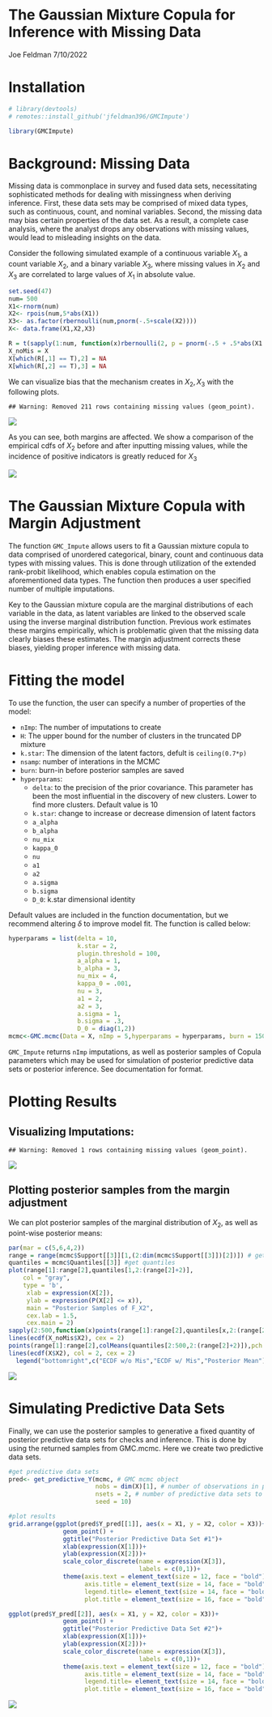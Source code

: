 The Gaussian Mixture Copula for Inference with Missing Data
================
Joe Feldman
7/10/2022

# Installation

``` r
# library(devtools)
# remotes::install_github('jfeldman396/GMCImpute')

library(GMCImpute)
```

# Background: Missing Data

Missing data is commonplace in survey and fused data sets, necessitating
sophisticated methods for dealing with missingness when deriving
inference. First, these data sets may be comprised of mixed data types,
such as continuous, count, and nominal variables. Second, the missing
data may bias certain properties of the data set. As a result, a
complete case analysis, where the analyst drops any observations with
missing values, would lead to misleading insights on the data.

Consider the following simulated example of a continuous variable
*X*<sub>1</sub>, a count variable *X*<sub>2</sub>, and a binary variable
*X*<sub>3</sub>, where missing values in *X*<sub>2</sub> and
*X*<sub>3</sub> are correlated to large values of *X*<sub>1</sub> in
absolute value.

``` r
set.seed(47)
num= 500
X1<-rnorm(num)
X2<- rpois(num,5*abs(X1))
X3<- as.factor(rbernoulli(num,pnorm(-.5+scale(X2))))
X<- data.frame(X1,X2,X3)

R = t(sapply(1:num, function(x)rbernoulli(2, p = pnorm(-.5 + .5*abs(X1[x]))))) # missingness mechanism
X_noMis = X
X[which(R[,1] == T),2] = NA
X[which(R[,2] == T),3] = NA
```

We can visualize bias that the mechanism creates in
*X*<sub>2</sub>, *X*<sub>3</sub> with the following plots.

    ## Warning: Removed 211 rows containing missing values (geom_point).

![](README_files/figure-gfm/unnamed-chunk-2-1.png)<!-- -->

As you can see, both margins are affected. We show a comparison of the
empirical cdfs of *X*<sub>2</sub> before and after inputting missing
values, while the incidence of positive indicators is greatly reduced
for *X*<sub>3</sub>

![](README_files/figure-gfm/unnamed-chunk-3-1.png)<!-- -->

# The Gaussian Mixture Copula with Margin Adjustment

The function `GMC_Impute` allows users to fit a Gaussian mixture copula
to data comprised of unordered categorical, binary, count and continuous
data types with missing values. This is done through utilization of the
extended rank-probit likelihood, which enables copula estimation on the
aforementioned data types. The function then produces a user specified
number of multiple imputations.

Key to the Gaussian mixture copula are the marginal distributions of each
variable in the data, as latent variables are linked to the observed scale using the inverse marginal distribution
function. Previous work estimates these margins empirically, which is
problematic given that the missing data clearly biases these estimates.
The margin adjustment corrects these biases, yielding proper inference
with missing data.

# Fitting the model

To use the function, the user can specify a number of properties of the
model:

-   `nImp`: The number of imputations to create
-   `H`: The upper bound for the number of clusters in the truncated DP
    mixture
-   `k.star`: The dimension of the latent factors, defult is
    `ceiling(0.7*p)`
-   `nsamp`: number of interations in the MCMC
-   `burn`: burn-in before posterior samples are saved
-   `hyperparams`:
    -   `delta`: to the precision of the prior covariance. This
        parameter has been the most influential in the discovery of new
        clusters. Lower to find more clusters. Default value is 10
    -   `k.star`: change to increase or decrease dimension of latent
        factors
    -   `a_alpha`
    -   `b_alpha`
    -   `nu_mix`
    -   `kappa_0`
    -   `nu`
    -   `a1`
    -   `a2`
    -   `a.sigma`
    -   `b.sigma`
    -   `D_0`: k.star dimensional identity

Default values are included in the function documentation, but we
recommend altering *δ* to improve model fit. The function is called
below:

``` r
hyperparams = list(delta = 10,
                   k.star = 2,
                   plugin.threshold = 100,
                   a_alpha = 1,
                   b_alpha = 3,
                   nu_mix = 4,
                   kappa_0 = .001,
                   nu = 3,
                   a1 = 2,
                   a2 = 3,
                   a.sigma = 1,
                   b.sigma = .3,
                   D_0 = diag(1,2))
mcmc<-GMC.mcmc(Data = X, nImp = 5,hyperparams = hyperparams, burn = 1500,nsamp = 2000, seed = 47)
```

`GMC_Impute` returns `nImp` imputations, as well as posterior samples of
Copula parameters which may be used for simulation of posterior
predictive data sets or posterior inference. See documentation for
format.

# Plotting Results

## Visualizing Imputations:

    ## Warning: Removed 1 rows containing missing values (geom_point).

![](README_files/figure-gfm/unnamed-chunk-4-1.png)<!-- -->

## Plotting posterior samples from the margin adjustment

We can plot posterior samples of the marginal distribution of
*X*<sub>2</sub>, as well as point-wise posterior means:

``` r
par(mar = c(5,6,4,2))
range = range(mcmc$Support[[3]][1,(2:dim(mcmc$Support[[3]])[2])]) # get support
quantiles = mcmc$Quantiles[[3]] #get quantiles
plot(range[1]:range[2],quantiles[1,2:(range[2]+2)],
    col = "gray",
    type = 'b',
     xlab = expression(X[2]),
     ylab = expression(P(X[2] <= x)),
     main = "Posterior Samples of F_X2",
     cex.lab = 1.5,
     cex.main = 2)
sapply(2:500,function(x)points(range[1]:range[2],quantiles[x,2:(range[2]+2)], col ='gray', type = 'b'))
lines(ecdf(X_noMis$X2), cex = 2)
points(range[1]:range[2],colMeans(quantiles[2:500,2:(range[2]+2)]),pch =2, cex = 2)
lines(ecdf(X$X2), col = 2, cex = 2)
  legend("bottomright",c("ECDF w/o Mis","ECDF w/ Mis","Posterior Mean"), pch = c(16,16,2),col = c(1,2,1),bty = 'n', cex = 1.3, text.font = 2)
```

![](README_files/figure-gfm/unnamed-chunk-5-1.png)<!-- -->

# Simulating Predictive Data Sets

Finally, we can use the posterior samples to generative a fixed quantity
of posterior predictive data sets for checks and inference. This is done
by using the returned samples from GMC.mcmc. Here we create two
predictive data sets.

``` r
#get predictive data sets
pred<- get_predictive_Y(mcmc, # GMC mcmc object
                        nobs = dim(X)[1], # number of observations in predictive data set; we use n = dim(X)[1]
                        nsets = 2, # number of predictive data sets to create
                        seed = 10)

#plot results
grid.arrange(ggplot(pred$Y_pred[[1]], aes(x = X1, y = X2, color = X3))+
               geom_point() +
               ggtitle("Posterior Predictive Data Set #1")+
               xlab(expression(X[1]))+
               ylab(expression(X[2]))+
               scale_color_discrete(name = expression(X[3]),
                                    labels = c(0,1))+
               theme(axis.text = element_text(size = 12, face = "bold"),
                     axis.title = element_text(size = 14, face = "bold"),
                     legend.title= element_text(size = 14, face = "bold"),
                     plot.title = element_text(size = 16, face = "bold")),

ggplot(pred$Y_pred[[2]], aes(x = X1, y = X2, color = X3))+
               geom_point() +
               ggtitle("Posterior Predictive Data Set #2")+
               xlab(expression(X[1]))+
               ylab(expression(X[2]))+
               scale_color_discrete(name = expression(X[3]),
                                    labels = c(0,1))+
               theme(axis.text = element_text(size = 12, face = "bold"),
                     axis.title = element_text(size = 14, face = "bold"),
                     legend.title= element_text(size = 14, face = "bold"),
                     plot.title = element_text(size = 16, face = "bold")), ncol = 1)
```

![](README_files/figure-gfm/post%20pred-1.png)<!-- -->
